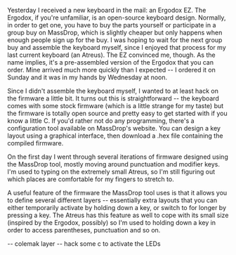 ---
---

Yesterday I received a new keyboard in the mail: an Ergodox EZ. The Ergodox, if you're unfamiliar, is an open-source keyboard design. Normally, in order to get one, you have to buy the parts yourself or participate in a group buy on MassDrop, which is slightly cheaper but only happens when enough people sign up for the buy. I was hoping to wait for the next group buy and assemble the keyboard myself, since I enjoyed that process for my last current keyboard (an Atreus). The EZ convinced me, though. As the name implies, it's a pre-assembled version of the Ergodox that you can order. Mine arrived much more quickly than I expected -- I ordered it on Sunday and it was in my hands by Wednesday at noon.

Since I didn't assemble the keyboard myself, I wanted to at least hack on the firmware a little bit. It turns out this is straightforward -- the keyboard comes with some stock firmware (which is a little strange for my taste) but the firmware is totally open source and pretty easy to get started with if you know a little C. If you'd rather not do any programming, there's a configuration tool available on MassDrop's website. You can design a key layout using a graphical interface, then download a .hex file containing the compiled firmware.

On the first day I went through several iterations of firmware designed using the MassDrop tool, mostly moving around punctuation and modifier keys. I'm used to typing on the extremely small Atreus, so I'm still figuring out which places are comfortable for my fingers to stretch to.

A useful feature of the firmware the MassDrop tool uses is that it allows you to define several different layers -- essentially extra layouts that you can either temporarily activate by holding down a key, or switch to for longer by pressing a key. The Atreus has this feature as well to cope with its small size (inspired by the Ergodox, possibly) so I'm used to holding down a key in order to access parentheses, punctuation and so on.

-- colemak layer
-- hack some c to activate the LEDs
